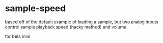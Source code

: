# sample-speed

based off of the default example of loading a sample, but two analog inputs control sample playback speed (hacky method) and volume.

for bela mini
